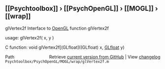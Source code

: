 ## [[Psychtoolbox]] &#8250; [[PsychOpenGL]] &#8250; [[MOGL]] &#8250; [[wrap]]

glVertex2f  Interface to [OpenGL](OpenGL) function glVertex2f  
  
usage:  glVertex2f( x, y )  
  
C function:  void glVertex2f[(GLfloat]((GLfloat) x, [GLfloat](GLfloat) y)  




<div class="code_header" style="text-align:right;">
  <span style="float:left;">Path&nbsp;&nbsp;</span> <span class="counter">Retrieve <a href=
  "https://raw.github.com/Psychtoolbox-3/Psychtoolbox-3/beta/Psychtoolbox/PsychOpenGL/MOGL/wrap/glVertex2f.m">current version from GitHub</a> | View <a href=
  "https://github.com/Psychtoolbox-3/Psychtoolbox-3/commits/beta/Psychtoolbox/PsychOpenGL/MOGL/wrap/glVertex2f.m">changelog</a></span>
</div>
<div class="code">
  <code>Psychtoolbox/PsychOpenGL/MOGL/wrap/glVertex2f.m</code>
</div>

